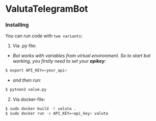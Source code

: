 # ValutaTelegramBot
### __Installing__ 

You can run code with ```two variants```:
1. Via .py file:
- *Bot works with variables from virtual environment. So to start bot working, you firstly need to set your __apikey__*:
 ```sh
 $ export API_KEY=<your_api>
 ```
- *and then run:*
```sh
$ pytnon3 value.py
```
 2. Via docker-file:   
```sh
$ sudo docker build -t valuta .
$ sudo docker run -e API_KEY=<api_key> valuta
```
